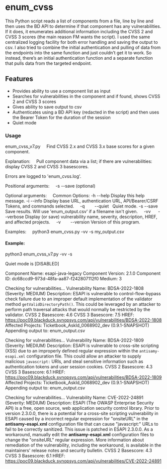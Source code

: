 # enum_cvss

This Python script reads a list of components from a file, line by line and then uses the BD API to determine if that component has any vulnerabilities. If it does, it enumerates additional information including the CVSS 2 and CVSS 3 scores (the main reason FM wants the script). I used the same centralized logging facility for both error handling and saving the output to csv. I also tried to combine the initial authentication and pulling of data from the endpoints into the same function and just couldn’t get it to work. So instead, there’s an initial authentication function and a separate function that pulls data from the targeted endpoint.  

## Features
 - Provides ability to use a component list as input
 - Searches for vulnerabilities in the component and if found, shows CVSS 2 and CVSS 3 scores
 - Gives ability to save output to csv
 - Authenticates using a BD API key (redacted in the script) and then uses the Bearer Token for the duration of the session 
 - Quiet mode
 
### Usage

enum_cvss_v7.py
    Find CVSS 2.x and CVSS 3.x base scores for a given component.

Explanation:
    Pull component data via a list; if there are vulnerabilities: display CVSS 2 and CVSS 3 basescores.

Errors are logged to 'enum_cvss.log'.

Positional arguments:
    -s       --save      <filename> (optional)

Optional arguments:
    Common Options:
    -h        --help     Display this help message.
    -i        --info     Display base URL, authentication URL, API/Bearer/CSRF Tokens, and commands selected.
    -q        --quiet    Quiet mode.
    -s        --save     Save results. Will use 'enum_output.csv' if a filename isn't given.
    -vv       --verbose  Display (or save) vulnerability name, severity, description, HREF, and affected projects.
    -v        --version  Version of this program.

Examples:
    python3 enum_cvss.py -vv -s my_output.csv

#### Example:

python3 enum_cvss_v7.py -vv -s

Quiet mode is [DISABLED]

Component Name: esapi-java-legacy  Component Version: 2.1.0  Component ID: dc68ccd9-973d-48fa-aa87-f242807112f0
Medium: 3

Checking for vulnerabilities...
Vulnerability Name: BDSA-2022-1808 (Severity: MEDIUM)
Description: ESAPI is vulnerable to control-flow-bypass check failure due to an improper default implementation of the validator method `getValidDirectoryPath()`. This could be leveraged by an attacker to perform path traversal attacks that would normally be restricted by the validator.
CVSS 2 Basescore: 4.6 CVSS 3 Basescore: 7.5
HREF: https://poc09.blackduck.synopsys.com/api/vulnerabilities/BDSA-2022-1808
Affected Projects: Ticketbook_AskId_0068902_dev (0.9.1-SNAPSHOT)
Appending output to: enum_output.csv

Checking for vulnerabilities...
Vulnerability Name: BDSA-2022-1809 (Severity: MEDIUM)
Description: ESAPI is vulnerable to cross-site scripting (XSS) due to an improperly defined regular expression within the `antisamy-esapi.xml` configuration file. This could allow an attacker to supply malicious `javascript:` URIs, and steal sensitive information such as authentication tokens and user session cookies.
CVSS 2 Basescore: 4.3 CVSS 3 Basescore: 6.1
HREF: https://poc09.blackduck.synopsys.com/api/vulnerabilities/BDSA-2022-1809
Affected Projects: Ticketbook_AskId_0068902_dev (0.9.1-SNAPSHOT)
Appending output to: enum_output.csv

Checking for vulnerabilities...
Vulnerability Name: CVE-2022-24891 (Severity: MEDIUM)
Description: ESAPI (The OWASP Enterprise Security API) is a free, open source, web application security control library. Prior to version 2.3.0.0, there is a potential for a cross-site scripting vulnerability in ESAPI caused by a incorrect regular expression for "onsiteURL" in the **antisamy-esapi.xml** configuration file that can cause "javascript:" URLs to fail to be correctly sanitized. This issue is patched in ESAPI 2.3.0.0. As a workaround, manually edit the **antisamy-esapi.xml** configuration files to change the "onsiteURL" regular expression. More information about remediation of the vulnerability, including the workaround, is available in the maintainers' release notes and security bulletin.
CVSS 2 Basescore: 4.3 CVSS 3 Basescore: 6.1
HREF: https://poc09.blackduck.synopsys.com/api/vulnerabilities/CVE-2022-24891
